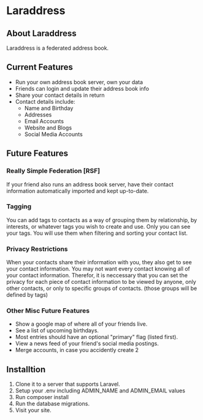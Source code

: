 # Laraddress

## About Laraddress

Laraddress is a federated address book.

## Current Features

*  Run your own address book server, own your data
*  Friends can login and update their address book info
*  Share your contact details in return
*  Contact details include:
    - Name and Birthday
    - Addresses
    - Email Accounts
    - Website and Blogs
    - Social Media Accounts

## Future Features

### Really Simple Federation [RSF]

If your friend also runs an address book server,
have their contact information automatically imported
and kept up-to-date.

### Tagging

You can add tags to contacts as a way of grouping them
by relationship, by interests, or whatever tags you wish
to create and use. Only you can see your tags. You will
use them when filtering and sorting your contact list.

### Privacy Restrictions

When your contacts share their information with you,
they also get to see your contact information. You may
not want every contact knowing all of your contact
information. Therefor, it is neccessary that you can
set the privacy for each piece of contact information
to be viewed by anyone, only other contacts, or only
to specific groups of contacts. (those groups will
be defined by tags)

### Other Misc Future Features

*  Show a google map of where all of your friends live.
*  See a list of upcoming birthdays.
*  Most entries should have an optional "primary" flag (listed first).
*  View a news feed of your friend's social media postings.
*  Merge accounts, in case you accidently create 2

## Installtion

1)  Clone it to a server that supports Laravel.
2)  Setup your .env including ADMIN_NAME and ADMIN_EMAIL values
3)  Run composer install
4)  Run the database migrations.
5)  Visit your site.

